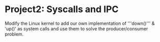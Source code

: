 # Project2: Syscalls and IPC

Modify the Linux kernel to add our own implementation of '''down()''' & 'up()' as system calls and use them to solve the producer/consumer problem. 
